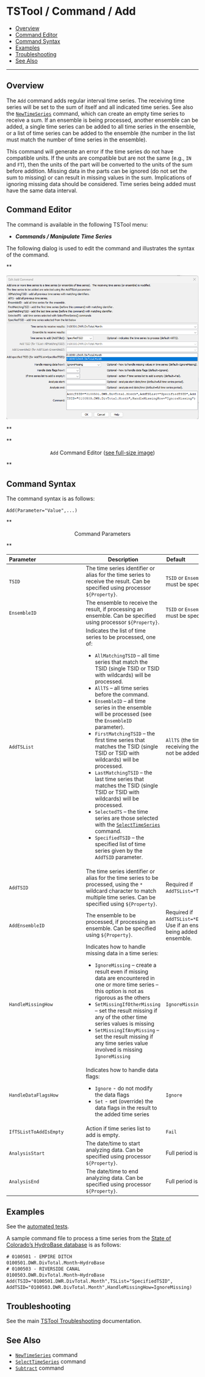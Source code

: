 # TSTool / Command / Add #

*   [Overview](#overview)
*   [Command Editor](#command-editor)
*   [Command Syntax](#command-syntax)
*   [Examples](#examples)
*   [Troubleshooting](#troubleshooting)
*   [See Also](#see-also)

-------------------------

## Overview ##

The `Add` command adds regular interval time series.
The receiving time series will be set to the sum of itself and all indicated time series.
See also the [`NewTimeSeries`](../NewTimeSeries/NewTimeSeries.md) command, which can create an empty time series to receive a sum.
If an ensemble is being processed, another ensemble can be added,
a single time series can be added to all time series in the ensemble,
or a list of time series can be added to the ensemble (the number
in the list must match the number of time series in the ensemble).

This command will generate an error if the time series do not have compatible units.
If the units are compatible but are not the same (e.g., `IN` and `FT`),
then the units of the part will be converted to the units of the sum before addition.
Missing data in the parts can be ignored (do not set the sum to missing) or can result in missing values in the sum.
Implications of ignoring missing data should be considered.  Time series being added must have the same data interval.

## Command Editor ##

The command is available in the following TSTool menu:

*   ***Commands / Manipulate Time Series***

The following dialog is used to edit the command and illustrates the syntax of the command.

**<p style="text-align: center;">
![Add command editor](Add.png)
</p>**

**<p style="text-align: center;">
`Add` Command Editor (<a href="../Add.png">see full-size image</a>)
</p>**

## Command Syntax ##

The command syntax is as follows:

```text
Add(Parameter="Value",...)
```
**<p style="text-align: center;">
Command Parameters
</p>**

|**Parameter**&nbsp;&nbsp;&nbsp;&nbsp;&nbsp;&nbsp;&nbsp;&nbsp;&nbsp;&nbsp;&nbsp;&nbsp;&nbsp;&nbsp;&nbsp;&nbsp;&nbsp;&nbsp;&nbsp;&nbsp;&nbsp;&nbsp;&nbsp;&nbsp;&nbsp;&nbsp;&nbsp;&nbsp;&nbsp;&nbsp;&nbsp;|**Description**|**Default**&nbsp;&nbsp;&nbsp;&nbsp;&nbsp;&nbsp;&nbsp;&nbsp;&nbsp;&nbsp;&nbsp;&nbsp;&nbsp;&nbsp;&nbsp;&nbsp;&nbsp;&nbsp;&nbsp;&nbsp;&nbsp;&nbsp;&nbsp;&nbsp;&nbsp;&nbsp;&nbsp;|
|--------------|-----------------|-----------------|
|`TSID`|The time series identifier or alias for the time series to receive the result.  Can be specified using processor `${Property}`.|`TSID` or `EnsembleID` must be specified.|
|`EnsembleID`|The ensemble to receive the result, if processing an ensemble.  Can be specified using processor `${Property}`.|`TSID` or `EnsembleID` must be specified.|
|`AddTSList`|Indicates the list of time series to be processed, one of:<br><ul><li>`AllMatchingTSID` – all time series that match the TSID (single TSID or TSID with wildcards) will be processed.</li><li>`AllTS` – all time series before the command.</li><li>`EnsembleID` – all time series in the ensemble will be processed (see the `EnsembleID` parameter).</li><li>`FirstMatchingTSID` – the first time series that matches the TSID (single TSID or TSID with wildcards) will be processed.</li><li>`LastMatchingTSID` – the last time series that matches the TSID (single TSID or TSID with wildcards) will be processed.</li><li>`SelectedTS` – the time series are those selected with the [`SelectTimeSeries`](../SelectTimeSeries/SelectTimeSeries.md) command.</li><li>`SpecifiedTSID` – the specified list of time series given by the `AddTSID` parameter.</li></ul> | `AllTS` (the time series receiving the result will not be added to itself). |
|`AddTSID`|The time series identifier or alias for the time series to be processed, using the `*` wildcard character to match multiple time series.  Can be specified using `${Property}`.|Required if `AddTSList=*TSID`|
|`AddEnsembleID`|The ensemble to be processed, if processing an ensemble. Can be specified using `${Property}`.|Required if `AddTSList=*EnsembleID`.  Use if an ensemble is being added to another ensemble.|
|`HandleMissingHow`|Indicates how to handle missing data in a time series:<ul><li>`IgnoreMissing` – create a result even if missing data are encountered in one or more time series – this option is not as rigorous as the others</li><li>`SetMissingIfOtherMissing` – set the result missing if any of the other time series values is missing</li><li>`SetMissingIfAnyMissing` – set the result missing if any time series value involved is missing `IgnoreMissing`</li></ul>|`IgnoreMissing`|
|`HandleDataFlagsHow`|Indicates how to handle data flags:<ul><li>`Ignore` - do not modify the data flags</li><li>`Set` - set (override) the data flags in the result to the added time series</li></ul>|`Ignore`|
|`IfTSListToAddIsEmpty`|Action if time series list to add is empty.|`Fail`|
|`AnalysisStart`|The date/time to start analyzing data.  Can be specified using processor `${Property}`.|Full period is analyzed.|
|`AnalysisEnd`|The date/time to end analyzing data.  Can be specified using processor `${Property}`.|Full period is analyzed.|

## Examples ##

See the [automated tests](https://github.com/OpenCDSS/cdss-app-tstool-test/tree/master/test/commands/Add).

A sample command file to process a time series from the [State of Colorado’s HydroBase database](../../datastore-ref/CO-HydroBase/CO-HydroBase.md)
is as follows:

```
# 0100501 - EMPIRE DITCH
0100501.DWR.DivTotal.Month~HydroBase
# 0100503 - RIVERSIDE CANAL
0100503.DWR.DivTotal.Month~HydroBase
Add(TSID="0100501.DWR.DivTotal.Month",TSList="SpecifiedTSID",
AddTSID="0100503.DWR.DivTotal.Month",HandleMissingHow=IgnoreMissing)
```

## Troubleshooting ##

See the main [TSTool Troubleshooting](../../troubleshooting/troubleshooting.md) documentation.

## See Also ##

*   [`NewTimeSeries`](../NewTimeSeries/NewTimeSeries.md) command
*   [`SelectTimeSeries`](../SelectTimeSeries/SelectTimeSeries.md) command
*   [`Subtract`](../Subtract/Subtract.md) command
